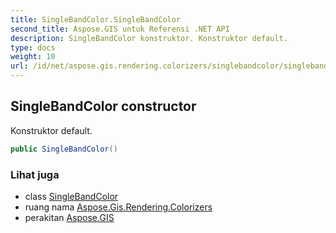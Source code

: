 ```yaml
---
title: SingleBandColor.SingleBandColor
second_title: Aspose.GIS untuk Referensi .NET API
description: SingleBandColor konstruktor. Konstruktor default.
type: docs
weight: 10
url: /id/net/aspose.gis.rendering.colorizers/singlebandcolor/singlebandcolor/
---
```

## SingleBandColor constructor

Konstruktor default.

```csharp
public SingleBandColor()
```

### Lihat juga

* class [SingleBandColor](../)
* ruang nama [Aspose.Gis.Rendering.Colorizers](../../singlebandcolor/)
* perakitan [Aspose.GIS](../../../)


